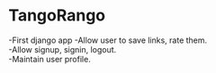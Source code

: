 # TangoRango

 -First django app
 -Allow user to save links, rate them.  
 -Allow signup, signin, logout.  
 -Maintain user profile. 
